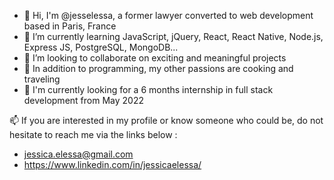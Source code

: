 - 👋 Hi, I'm @jesselessa, a former lawyer converted to web development based in Paris, France
- 🌱 I’m currently learning JavaScript, jQuery, React, React Native, Node.js, Express JS, PostgreSQL, MongoDB... 
- 💼 I’m looking to collaborate on exciting and meaningful projects
- 💞️ In addition to programming, my other passions are cooking and traveling
- 🔎 I'm currently looking for a 6 months internship in full stack development from May 2022

📫 If you are interested in my profile or know someone who could be, do not hesitate to reach me via the links below :
- jessica.elessa@gmail.com   
- https://www.linkedin.com/in/jessicaelessa/
